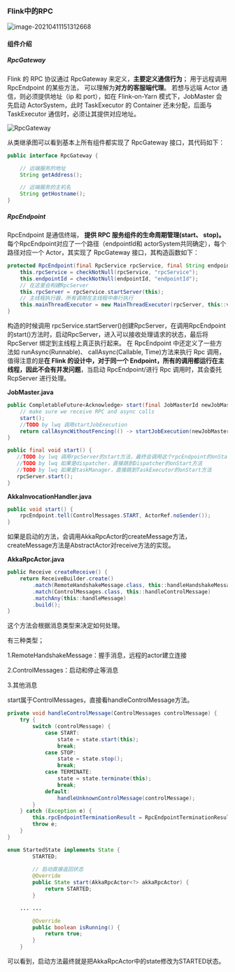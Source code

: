 ### Flink中的RPC

![image-20210411151312668](C:\Users\Administrator.USER-20190415PP\AppData\Roaming\Typora\typora-user-images\image-20210411151312668.png)



#### 组件介绍

##### RpcGateway

Flink 的 RPC 协议通过 RpcGateway 来定义，**主要定义通信行为**； 用于远程调用RpcEndpoint 的某些方法， 可以理解为**对方的客服端代理**。
若想与远端 Actor 通信，则必须提供地址（ip 和 port），如在 Flink-on-Yarn 模式下，JobMaster 会先启动 ActorSystem，此时 TaskExecutor 的 Container 还未分配，后面与TaskExecutor 通信时，必须让其提供对应地址。  

![RpcGateway](E:\source_code\project-all\learn-bigdata-flink\doc\RpcGateway.png)

从类继承图可以看到基本上所有组件都实现了 RpcGateway 接口，其代码如下：  

```java
public interface RpcGateway {

	// 远端服务的地址
	String getAddress();

    // 远端服务的主机名
	String getHostname();
}
```

##### RpcEndpoint

RpcEndpoint 是通信终端， **提供 RPC 服务组件的生命周期管理(start、 stop)。** 每个RpcEndpoint对应了一个路径（endpointId和 actorSystem共同确定），每个路径对应一个 Actor，其实现了 RpcGateway 接口，其构造函数如下：  

```java
protected RpcEndpoint(final RpcService rpcService, final String endpointId) {
	this.rpcService = checkNotNull(rpcService, "rpcService");
	this.endpointId = checkNotNull(endpointId, "endpointId");
    // 在这里会构建RpcServer
	this.rpcServer = rpcService.startServer(this);
    // 主线程执行器，所有调用在主线程中串行执行
	this.mainThreadExecutor = new MainThreadExecutor(rpcServer, this::validateRunsInMainThread);
}
```

构造的时候调用 rpcService.startServer()创建RpcServer，在调用RpcEndpoint的start()方法时，启动RpcServer，进入可以接收处理请求的状态，最后将 RpcServer 绑定到主线程上真正执行起来。
在 RpcEndpoint 中还定义了一些方法如 runAsync(Runnable)、 callAsync(Callable, Time)方法来执行 Rpc 调用，值得注意的是**在 Flink 的设计中，对于同一个 Endpoint，所有的调用都运行在主线程，因此不会有并发问题**，当启动 RpcEndpoint/进行 Rpc 调用时，其会委托RcpServer 进行处理。  

**JobMaster.java**

```java
public CompletableFuture<Acknowledge> start(final JobMasterId newJobMasterId) throws Exception {
	// make sure we receive RPC and async calls
	start();
	//TODO by lwq 调用startJobExecution
	return callAsyncWithoutFencing(() -> startJobExecution(newJobMasterId), RpcUtils.INF_TIMEOUT);
}
```

```java
public final void start() {
   //TODO by lwq 调用rpcServer的start方法，最终会调用这个rpcEndpoint的onStart方法
   //TODO by lwq 如果是dispatcher，直接跳到Dispatcher的onStart方法
   //TODO by lwq 如果是taskManager，直接跳到TaskExecutor的onStart方法
   rpcServer.start();
}
```

**AkkaInvocationHandler.java**

```java
public void start() {
	rpcEndpoint.tell(ControlMessages.START, ActorRef.noSender());
}
```

如果是启动的方法，会调用AkkaRpcActor的createMessage方法，createMessage方法是AbstractActor对receive方法的实现。

**AkkaRpcActor.java**

```java
public Receive createReceive() {
	return ReceiveBuilder.create()
		.match(RemoteHandshakeMessage.class, this::handleHandshakeMessage)
		.match(ControlMessages.class, this::handleControlMessage)
		.matchAny(this::handleMessage)
		.build();
}
```

这个方法会根据消息类型来决定如何处理。

有三种类型；

1.RemoteHandshakeMessage：握手消息，远程的actor建立连接

2.ControlMessages：启动和停止等消息

3.其他消息

start属于ControlMessages，直接看handleControlMessage方法。

```java
private void handleControlMessage(ControlMessages controlMessage) {
	try {
		switch (controlMessage) {
			case START:
				state = state.start(this);
				break;
			case STOP:
				state = state.stop();
				break;
			case TERMINATE:
				state = state.terminate(this);
				break;
			default:
				handleUnknownControlMessage(controlMessage);
		}
	} catch (Exception e) {
		this.rpcEndpointTerminationResult = RpcEndpointTerminationResult.failure(e);
		throw e;
	}
}
```

```java
enum StartedState implements State {
		STARTED;
		
    	// 启动直接返回状态
		@Override
		public State start(AkkaRpcActor<?> akkaRpcActor) {
			return STARTED;
		}

	...	...

		@Override
		public boolean isRunning() {
			return true;
		}
	}
```

可以看到，启动方法最终就是把AkkaRpcActor中的state修改为STARTED状态。